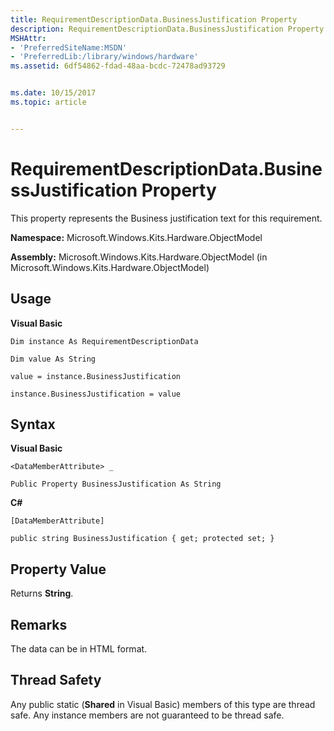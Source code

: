 ```yaml
---
title: RequirementDescriptionData.BusinessJustification Property
description: RequirementDescriptionData.BusinessJustification Property
MSHAttr:
- 'PreferredSiteName:MSDN'
- 'PreferredLib:/library/windows/hardware'
ms.assetid: 6df54862-fdad-48aa-bcdc-72478ad93729


ms.date: 10/15/2017
ms.topic: article


---
```


# RequirementDescriptionData.BusinessJustification Property


This property represents the Business justification text for this requirement.

**Namespace:** Microsoft.Windows.Kits.Hardware.ObjectModel

**Assembly:** Microsoft.Windows.Kits.Hardware.ObjectModel (in Microsoft.Windows.Kits.Hardware.ObjectModel)

## <span id="Usage"></span><span id="usage"></span><span id="USAGE"></span>Usage


**Visual Basic**

`Dim instance As RequirementDescriptionData`

`Dim value As String`

`value = instance.BusinessJustification`

`instance.BusinessJustification = value`

## <span id="Syntax"></span><span id="syntax"></span><span id="SYNTAX"></span>Syntax


**Visual Basic**

`<DataMemberAttribute> _`

`Public Property BusinessJustification As String`

**C#**

`[DataMemberAttribute]`

`public string BusinessJustification { get; protected set; }`

## <span id="Property_Value"></span><span id="property_value"></span><span id="PROPERTY_VALUE"></span>Property Value


Returns **String**.

## <span id="Remarks"></span><span id="remarks"></span><span id="REMARKS"></span>Remarks


The data can be in HTML format.

## <span id="Thread_Safety"></span><span id="thread_safety"></span><span id="THREAD_SAFETY"></span>Thread Safety


Any public static (**Shared** in Visual Basic) members of this type are thread safe. Any instance members are not guaranteed to be thread safe.

 

 






